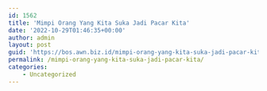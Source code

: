 ```yaml
---
id: 1562
title: 'Mimpi Orang Yang Kita Suka Jadi Pacar Kita'
date: '2022-10-29T01:46:35+00:00'
author: admin
layout: post
guid: 'https://bos.awn.biz.id/mimpi-orang-yang-kita-suka-jadi-pacar-kita/'
permalink: /mimpi-orang-yang-kita-suka-jadi-pacar-kita/
categories:
    - Uncategorized
---
```


